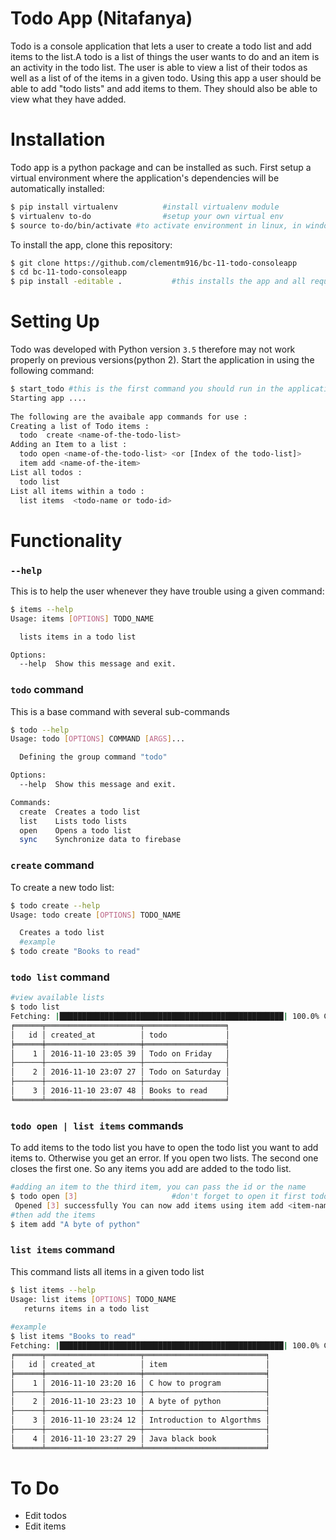 # Todo App (Nitafanya)
Todo is a console application that lets a user to create a todo list and add items to the list.A todo is a list of things the user wants to do and an item is an activity in the todo list. The user is able to view a list of their todos as well as a list of of the items in a given todo. Using this app a user should be able to add "todo lists" and add items to them. They should also be able to view what they have added.


# Installation
Todo app is a python package and can be installed as such. First setup a virtual environment where the application's dependencies will be automatically installed:
```sh
$ pip install virtualenv          #install virtualenv module
$ virtualenv to-do                #setup your own virtual env
$ source to-do/bin/activate #to activate environment in linux, in windows run to-do/scripts/activate
```
To install the app, clone this repository: 
```sh
$ git clone https://github.com/clementm916/bc-11-todo-consoleapp
$ cd bc-11-todo-consoleapp
$ pip install -editable .           #this installs the app and all required modules
```

# Setting Up
Todo was developed with Python version `3.5`  therefore may not work properly on previous versions(python 2). Start the application in   using the following command:
```sh
$ start_todo #this is the first command you should run in the application 
Starting app ....                        
                        
The following are the avaibale app commands for use :
Creating a list of Todo items : 
  todo  create <name-of-the-todo-list>
Adding an Item to a list : 
  todo open <name-of-the-todo-list> <or [Index of the todo-list]>
  item add <name-of-the-item> 
List all todos : 
  todo list 
List all items within a todo : 
  list items  <todo-name or todo-id>

```

# Functionality
### `--help` 
This is to help the user whenever they have trouble using a given command:
```sh
$ items --help
Usage: items [OPTIONS] TODO_NAME

  lists items in a todo list

Options:
  --help  Show this message and exit.
```



### `todo` command
This is a base command with several sub-commands
```sh
$ todo --help
Usage: todo [OPTIONS] COMMAND [ARGS]...

  Defining the group command "todo"

Options:
  --help  Show this message and exit.

Commands:
  create  Creates a todo list
  list    Lists todo lists
  open    Opens a todo list
  sync    Synchronize data to firebase
```


### `create` command
To create a new todo list:
```sh
$ todo create --help
Usage: todo create [OPTIONS] TODO_NAME

  Creates a todo list
  #example
$ todo create "Books to read"

```

### `todo list` command
```sh
#view available lists
$ todo list
Fetching: |██████████████████████████████████████████████████| 100.0% Complete
╒══════╤═════════════════════╤══════════════════╕
│   id │ created_at          │ todo             │
╞══════╪═════════════════════╪══════════════════╡
│    1 │ 2016-11-10 23:05 39 │ Todo on Friday   │
├──────┼─────────────────────┼──────────────────┤
│    2 │ 2016-11-10 23:07 27 │ Todo on Saturday │
├──────┼─────────────────────┼──────────────────┤
│    3 │ 2016-11-10 23:07 48 │ Books to read    │
╘══════╧═════════════════════╧══════════════════╛
```

### `todo open | list items` commands
To add items to the todo list you have to open the todo list you want to add items to. Otherwise you get an error. If you open two lists. The second one closes the first one. So any items you add are added to the todo list.
```sh
#adding an item to the third item, you can pass the id or the name
$ todo open [3]                     #don't forget to open it first todo open "Books to read " would work in a similar way.
 Opened [3] successfully You can now add items using item add <item-name>
#then add the items
$ item add "A byte of python"
```
### `list items` command
This command lists all items in a given todo list
```sh
$ list items --help
Usage: list items [OPTIONS] TODO_NAME
   returns items in a todo list
 
#example
$ list items "Books to read"
Fetching: |██████████████████████████████████████████████████| 100.0% Complete
╒══════╤═════════════════════╤═══════════════════════════╕
│   id │ created_at          │ item                      │
╞══════╪═════════════════════╪═══════════════════════════╡
│    1 │ 2016-11-10 23:20 16 │ C how to program          │
├──────┼─────────────────────┼───────────────────────────┤
│    2 │ 2016-11-10 23:23 10 │ A byte of python          │
├──────┼─────────────────────┼───────────────────────────┤
│    3 │ 2016-11-10 23:24 12 │ Introduction to Algorthms │
├──────┼─────────────────────┼───────────────────────────┤
│    4 │ 2016-11-10 23:27 29 │ Java black book           │
╘══════╧═════════════════════╧═══════════════════════════╛


```

# To Do

  * Edit todos
  * Edit items
